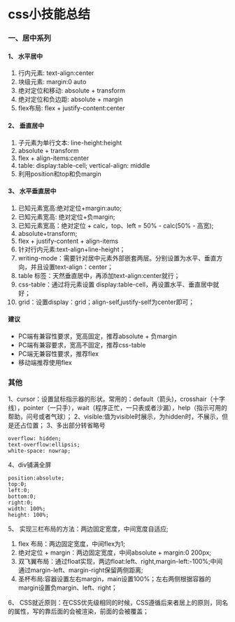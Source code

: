 # css小技能总结

### 一、居中系列

#### 1、 水平居中
1. 行内元素: text-align:center
2. 块级元素: margin:0 auto
3. 绝对定位和移动: absolute + transform
4. 绝对定位和负边距: absolute + margin
5. flex布局: flex + justify-content:center

#### 2、 垂直居中
1. 子元素为单行文本: line-height:height
2. absolute + transform
3. flex + align-items:center
4. table: display:table-cell; vertical-align: middle
5. 利用position和top和负margin

#### 3、 水平垂直居中
1. 已知元素宽高:绝对定位+margin:auto;
2. 已知元素宽高: 绝对定位+负margin;
3. 已知元素宽高：绝对定位 + calc，top、left = 50% - calc(50% - 高宽);
4. absolute+transform;
5. flex + justify-content + align-items
6. 针对行内元素:text-align+line-height；
7. writing-mode：需要针对居中元素外部嵌套两层。分别设置为水平、垂直方向，并且设置text-align：center；
8. table 标签：天然垂直居中，再添加text-align:center就行；
9. css-table：通过将元素设置 display:table-cell，再设置水平、垂直居中就好；
10. grid：设置display：grid；align-self,justify-self为center即可；

#### 建议
+ PC端有兼容性要求，宽高固定，推荐absolute + 负margin
+ PC端有兼容要求，宽高不固定，推荐css-table
+ PC端无兼容性要求，推荐flex
+ 移动端推荐使用flex

### 其他
1、cursor：设置鼠标指示器的形状。常用的：default（箭头)，crosshair（十字线），pointer（一只手），wait（程序正忙，一只表或者沙漏），help（指示可用的帮助，问号或者气球）；
2、visible:值为visible时展示，为hidden时，不展示，但是还占位置；
3、多出部分转省略号
```
overflow: hidden;
text-overflow:ellipsis;
white-space: nowrap;
```
4、div铺满全屏
```
position:absolute;
top:0;
left:0;
bottom:0;
right:0;
width: 100%;
height: 100%;
```
5、 实现三栏布局的方法：两边固定宽度，中间宽度自适应;
1. flex 布局：两边固定宽度，中间flex为1;
2. 绝对定位 + margin：两边固定宽度，中间absolute + margin:0 200px;
3. 双飞翼布局：通过float实现，两边float:left、right,margin-left:-100%;中间通过margin-left、margin-right保留两侧距离;
4. 圣杯布局:容器设置左右margin，main设置100%；左右两侧根据容器的margin设置负margin、left、right；

6、 CSS就近原则：在CSS优先级相同的时候，CSS遵循后来者居上的原则，同名的属性，写的靠后面的会被渲染，前面的会被覆盖；
